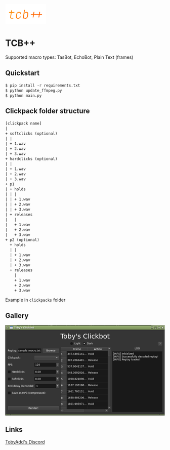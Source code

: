 
<img alt="logo" src="assets/tcb-col-transp-2-1.png" height="64" width="128">

# TCB++
Supported macro types: TasBot, EchoBot, Plain Text (frames)

## Quickstart
```shell
$ pip install -r requirements.txt
$ python update_ffmpeg.py
$ python main.py
```
## Clickpack folder structure
```
[clickpack name]
| 
+ softclicks (optional)
| |
| + 1.wav
| + 2.wav
| + 3.wav
+ hardclicks (optional)
| |
| + 1.wav
| + 2.wav
| + 3.wav
+ p1
| + holds
| | |
| | + 1.wav
| | + 2.wav
| | + 3.wav
| + releases
|   |
|   + 1.wav
|   + 2.wav
|   + 3.wav
+ p2 (optional)
  + holds
  | |
  | + 1.wav
  | + 2.wav
  | + 3.wav
  + releases
    |
    + 1.wav
    + 2.wav
    + 3.wav
```
Example in `clickpacks` folder

## Gallery
![sc1](screenshot1.png)

## Links
[TobyAdd's Discord](https://discord.com/invite/mQHXzG72vU)
